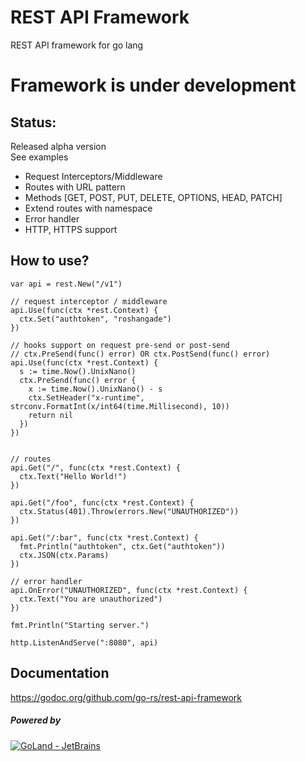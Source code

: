 # REST API Framework
REST API framework for go lang

# Framework is under development
## Status: 
Released alpha version
<br>
See examples 
  - Request Interceptors/Middleware
  - Routes with URL pattern 
  - Methods [GET, POST, PUT, DELETE, OPTIONS, HEAD, PATCH]
  - Extend routes with namespace
  - Error handler
  - HTTP, HTTPS support
  
## How to use?  
  
```
var api = rest.New("/v1")

// request interceptor / middleware
api.Use(func(ctx *rest.Context) {
  ctx.Set("authtoken", "roshangade")
})

// hooks support on request pre-send or post-send
// ctx.PreSend(func() error) OR ctx.PostSend(func() error)
api.Use(func(ctx *rest.Context) {
  s := time.Now().UnixNano()
  ctx.PreSend(func() error {
    x := time.Now().UnixNano() - s
    ctx.SetHeader("x-runtime", strconv.FormatInt(x/int64(time.Millisecond), 10))
    return nil
  })
})


// routes
api.Get("/", func(ctx *rest.Context) {
  ctx.Text("Hello World!")
})

api.Get("/foo", func(ctx *rest.Context) {
  ctx.Status(401).Throw(errors.New("UNAUTHORIZED"))
})

api.Get("/:bar", func(ctx *rest.Context) {
  fmt.Println("authtoken", ctx.Get("authtoken"))
  ctx.JSON(ctx.Params)
})

// error handler
api.OnError("UNAUTHORIZED", func(ctx *rest.Context) {
  ctx.Text("You are unauthorized")
})

fmt.Println("Starting server.")

http.ListenAndServe(":8080", api)
```

## Documentation
https://godoc.org/github.com/go-rs/rest-api-framework

##### Powered by
[![GoLand - JetBrains](https://raw.githubusercontent.com/go-rs/rest-api-framework/master/docs/powered-by/logo.svg?sanitize=true)](https://www.jetbrains.com/?from=Go+REST+Services)

